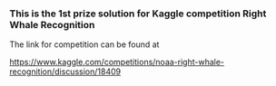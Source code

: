 ### This is the 1st prize solution for Kaggle competition  Right Whale Recognition
The link for competition can be found at 

https://www.kaggle.com/competitions/noaa-right-whale-recognition/discussion/18409
